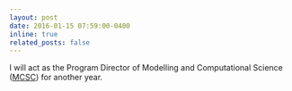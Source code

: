 ```yaml
---
layout: post
date: 2016-01-15 07:59:00-0400
inline: true
related_posts: false
---
```


I will act as the Program Director of Modelling and Computational Science (<a href="https://science.ontariotechu.ca/graduate/modelling-computational-science/">MCSC</a>) for another year.
